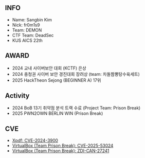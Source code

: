## INFO ##
* Name: Sangbin Kim
* Nick: fr0m1s9
* Team: DEMON
* CTF Team: DeadSec
* KUS AICS 22th 

## AWARD ##
* 2024 교내 사이버보안 대회 (KCTF) 은상
* 2024 충청권 사이버 보안 경진대회 장려상 (team: 차돌짬뽕탕수육세트)
* 2025 HackTheon Sejong (BEGINNER A)   17위

## Activity ##
* 2024 BoB 13기 취약점 분석 트랙 수료 (Project Team: Prison Break)
* 2025 PWN2OWN BERLIN WIN (Prison Break)

## CVE ##
* [Xpdf: CVE-2024-3900](https://www.xpdfreader.com/security-bug/CVE-2024-3900.html)
* [VirtualBox (Team Prison Break): CVE-2025-53024](https://www.oracle.com/security-alerts/cpujul2025.html)
* [VirtualBox (Team Prison Break): ZDI-CAN-27241](https://www.zerodayinitiative.com/advisories/upcoming/)
